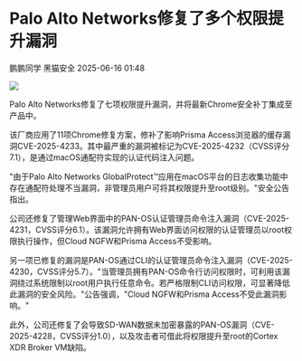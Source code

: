 #  Palo Alto Networks修复了多个权限提升漏洞  
鹏鹏同学  黑猫安全   2025-06-16 01:48  
  
![](https://mmbiz.qpic.cn/sz_mmbiz_png/8dBEfDPEceicbhicIuO4lYKvBV5H8vEOHwWBRmuiceCQia5YMzRqUbmCJMeTvhaUE9ZXwpT6NwU1N09PjY8gWZAAvA/640?wx_fmt=png&from=appmsg "")  
  
Palo Alto Networks修复了七项权限提升漏洞，并将最新Chrome安全补丁集成至产品中。  
  
该厂商应用了11项Chrome修复方案，修补了影响Prisma Access浏览器的缓存漏洞CVE-2025-4233。其中最严重的漏洞被标记为CVE-2025-4232（CVSS评分7.1），是通过macOS通配符实现的认证代码注入问题。  
  
"由于Palo Alto Networks GlobalProtect™应用在macOS平台的日志收集功能中存在通配符处理不当漏洞，非管理员用户可将其权限提升至root级别。"安全公告指出。  
  
公司还修复了管理Web界面中的PAN-OS认证管理员命令注入漏洞（CVE-2025-4231，CVSS评分6.1）。该漏洞允许拥有Web界面访问权限的认证管理员以root权限执行操作，但Cloud NGFW和Prisma Access不受影响。  
  
另一项已修复的漏洞是PAN-OS通过CLI的认证管理员命令注入漏洞（CVE-2025-4230，CVSS评分5.7）。"当管理员拥有PAN-OS命令行访问权限时，可利用该漏洞绕过系统限制以root用户执行任意命令。若严格限制CLI访问权限，可显著降低此漏洞的安全风险。"公告强调，"Cloud NGFW和Prisma Access不受此漏洞影响。"  
  
此外，公司还修复了会导致SD-WAN数据未加密暴露的PAN-OS漏洞（CVE-2025-4228，CVSS评分1.0），以及攻击者可借此将权限提升至root的Cortex XDR Broker VM缺陷。  
  
  
